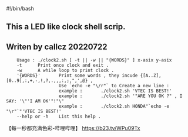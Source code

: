 #!/bin/bash
##
## This a LED like clock shell scrip.
## Writen by callcz 20220722
        Usage : ./clock2.sh [ -t || -w || "{WORDS}" ] x-asix y-asix
        -t      Print once clock and exit .
        -w      A while loop to print clock .
        '{WORDS}'       Print some words , they incude {[A..Z],[0..9],:,+,-,!,?,.,,,:,;,",',@} , 
                        Use `echo -e "\/r"` to Create a new line :
                        example :       ./clock2.sh 'VTEC IS BEST!'
                        example :       ./clock2.sh '"ARE YOU OK ?" , I SAY: '\"'I AM OK'"!"\"
                        example :       ./clock2.sh HONDA"`echo -e "\r"`"'VTEC IS BEST!'
        --help or -h    List this help .

【每一秒都充满色彩-哔哩哔哩】 https://b23.tv/WPu09Tx
